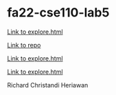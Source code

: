 # fa22-cse110-lab5

[Link to explore.html](https://richardheriawan.github.io/fa22-cse110-lab5/)

[Link to repo](https://github.com/RichardHeriawan/continuous-integration.git)

[Link to explore.html](https://richardheriawan.github.io/fa22-cse110-lab5/)

[Link to explore.html](https://richardheriawan.github.io/fa22-cse110-lab5/)

Richard Christandi Heriawan 

